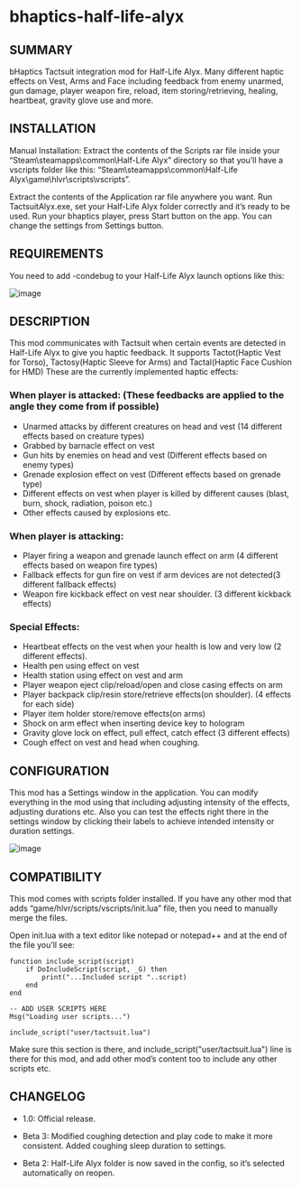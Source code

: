 # bhaptics-half-life-alyx

## SUMMARY

bHaptics Tactsuit integration mod for Half-Life Alyx. Many different haptic effects on Vest, 
Arms and Face including feedback from enemy unarmed, gun damage, player weapon fire, reload,
item storing/retrieving, healing, heartbeat, gravity glove use and more.


## INSTALLATION
Manual Installation: Extract the contents of the Scripts rar file inside your “Steam\steamapps\common\Half-Life Alyx” directory so that you’ll have a vscripts folder like this: “Steam\steamapps\common\Half-Life Alyx\game\hlvr\scripts\vscripts”.

Extract the contents of the Application rar file anywhere you want. 
Run TactsuitAlyx.exe, set your Half-Life Alyx folder correctly and it’s ready to be used. Run your bhaptics player, 
press Start button on the app. You can change the settings from Settings button.


## REQUIREMENTS
You need to add -condebug to your Half-Life Alyx launch options like this:

![image](https://user-images.githubusercontent.com/1837913/82000781-5abec780-9694-11ea-9fb5-61b049c7f4f5.png)


## DESCRIPTION
This mod communicates with Tactsuit when certain events are detected in Half-Life Alyx to give you haptic feedback. It supports Tactot(Haptic Vest for Torso), Tactosy(Haptic Sleeve for Arms) and Tactal(Haptic Face Cushion for HMD)
These are the currently implemented haptic effects:


###  When player is attacked: (These feedbacks are applied to the angle they come from if possible)
* Unarmed attacks by different creatures on head and vest (14 different effects based on creature types)
* Grabbed by barnacle effect on vest
* Gun hits by enemies on head and vest (Different effects based on enemy types)
* Grenade explosion effect on vest (Different effects based on grenade type)
* Different effects on vest when player is killed by different causes (blast, burn, shock, radiation, poison etc.)
* Other effects caused by explosions etc.

### When player is attacking: 
* Player firing a weapon and grenade launch effect on arm (4 different effects based on weapon fire types)
* Fallback effects for gun fire on vest if arm devices are not detected(3 different fallback effects)
* Weapon fire kickback effect on vest near shoulder. (3 different kickback effects)

### Special Effects:
* Heartbeat effects on the vest when your health is low and very low (2 different effects).
* Health pen using effect on vest
* Health station using effect on vest and arm
* Player weapon eject clip/reload/open and close casing effects on arm
* Player backpack clip/resin store/retrieve effects(on shoulder). (4 effects for each side)
* Player item holder store/remove effects(on arms)
* Shock on arm effect when inserting device key to hologram
* Gravity glove lock on effect, pull effect, catch effect (3 different effects)
* Cough effect on vest and head when coughing.


## CONFIGURATION

This mod has a Settings window in the application. 
You can modify everything in the mod using that including adjusting intensity of the effects, 
adjusting durations etc. Also you can test the effects right there in the settings window
by clicking their labels to achieve intended intensity or duration settings.

![image](https://user-images.githubusercontent.com/1837913/82000813-72964b80-9694-11ea-87e3-715fef2d5a4d.png)


## COMPATIBILITY

This mod comes with scripts folder installed. 
If you have any other mod that adds “game/hlvr/scripts/vscripts/init.lua” file, then you need to manually merge the files.

Open init.lua with a text editor like notepad or notepad++ and at the end of the file you’ll see:

```
function include_script(script)
	if DoIncludeScript(script, _G) then
		print("...Included script "..script)
	end
end

-- ADD USER SCRIPTS HERE
Msg("Loading user scripts...")

include_script("user/tactsuit.lua")
```

Make sure this section is there, and include_script("user/tactsuit.lua") line is there for this mod, 
and add other mod’s content too to include any other scripts etc.


## CHANGELOG
* 1.0:
Official release.

* Beta 3:
Modified coughing detection and play code to make it more consistent. Added coughing sleep duration to settings.

* Beta 2: 
Half-Life Alyx folder is now saved in the config, so it’s selected automatically on reopen.

